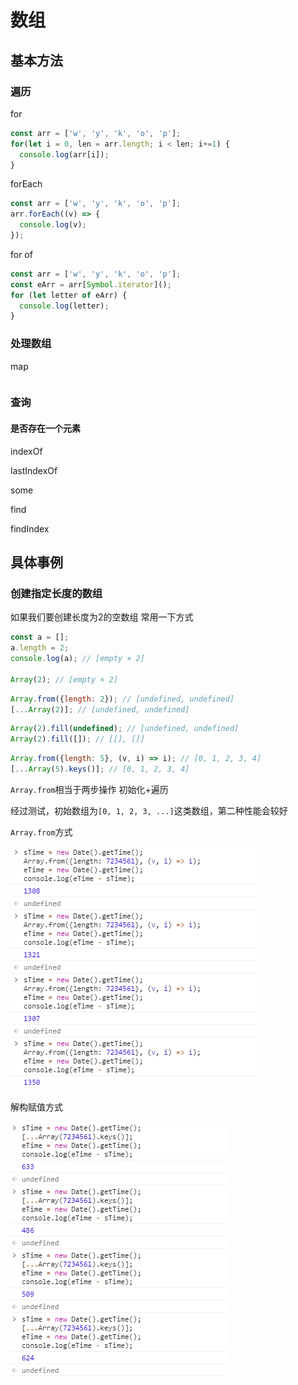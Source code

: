 # 数组

## 基本方法

### 遍历

for
```js
const arr = ['w', 'y', 'k', 'o', 'p'];
for(let i = 0, len = arr.length; i < len; i+=1) {
  console.log(arr[i]);
}
```

forEach
```js
const arr = ['w', 'y', 'k', 'o', 'p'];
arr.forEach((v) => {
  console.log(v);
});
```

for of
```js
const arr = ['w', 'y', 'k', 'o', 'p'];
const eArr = arr[Symbol.iterator]();
for (let letter of eArr) {
  console.log(letter);
}
```

### 处理数组

map
```js

```


### 查询


#### 是否存在一个元素

indexOf

lastIndexOf

some

find

findIndex





## 具体事例

### 创建指定长度的数组

如果我们要创建长度为2的空数组
常用一下方式

```js
const a = [];
a.length = 2;
console.log(a); // [empty × 2]

Array(2); // [empty × 2]
```

```js
Array.from({length: 2}); // [undefined, undefined]
[...Array(2)]; // [undefined, undefined]
```

```js
Array(2).fill(undefined); // [undefined, undefined]
Array(2).fill([]); // [[], []]
```

```js
Array.from({length: 5}, (v, i) => i); // [0, 1, 2, 3, 4]
[...Array(5).keys()]; // [0, 1, 2, 3, 4]
```
`Array.from`相当于两步操作 初始化+遍历

经过测试，初始数组为`[0, 1, 2, 3, ...]`这类数组，第二种性能会较好

`Array.from`方式

![images](./images/Array1.png)

解构赋值方式

![images](./images/Array2.png)

